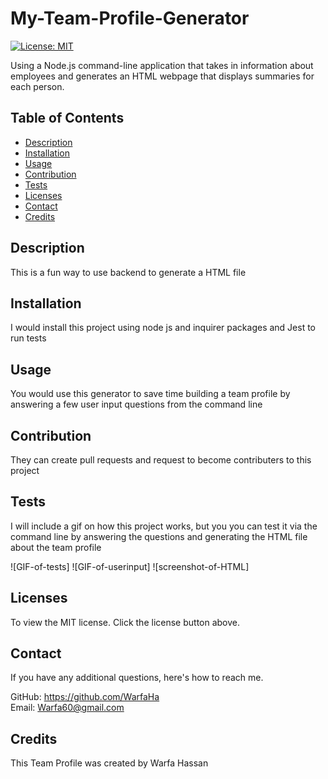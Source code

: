 # My-Team-Profile-Generator
[![License: MIT](https://img.shields.io/badge/License-MIT-yellow.svg)](https://opensource.org/licenses/MIT)

Using a Node.js command-line application that takes in information about employees and generates an HTML webpage that displays summaries for each person.


## Table of Contents
* [Description](#description)
* [Installation](#installation)
* [Usage](#usage)
* [Contribution](#contribution)
* [Tests](#test)
* [Licenses](#licenses)
* [Contact](#contact)
* [Credits](#credits)

## Description
This is a fun way to use backend to generate a HTML file

## Installation
I would install this project using node js and inquirer packages and Jest to run tests

## Usage
You would use this generator to save time building a team profile by answering a few user input questions from the command line

## Contribution
They can create pull requests and request to become contributers to this project

## Tests
I will include a gif on how this project works, but you you can test it via the command line by answering the questions and generating the HTML file about the team profile

![GIF-of-tests]
![GIF-of-userinput]
![screenshot-of-HTML]

## Licenses
To view the MIT license. Click the license button above.

## Contact
If you have any additional questions, here's how to reach me.

GitHub: https://github.com/WarfaHa  
Email: Warfa60@gmail.com

## Credits
This Team Profile was created by Warfa Hassan